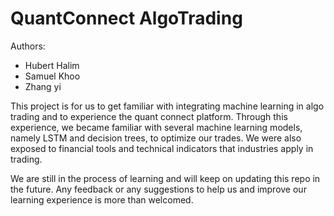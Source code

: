 # QuantConnect AlgoTrading

Authors:
- Hubert Halim
- Samuel Khoo
- Zhang yi 

This project is for us to get familiar with integrating machine learning in algo trading and to experience the quant connect platform. Through this experience, we became familiar with several machine learning models, namely LSTM and decision trees, to optimize our trades. We were also exposed to financial tools and technical indicators that industries apply in trading.

We are still in the process of learning and will keep on updating this repo in the future. Any feedback or any suggestions to help us and improve our learning experience is more than welcomed.


